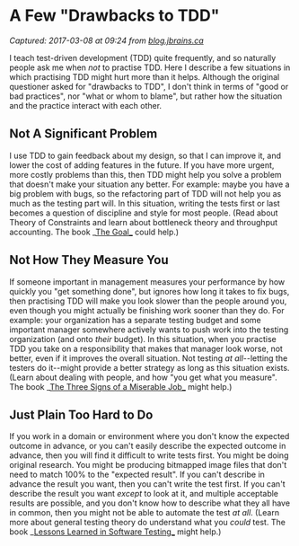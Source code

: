 # A Few "Drawbacks to TDD"

_Captured: 2017-03-08 at 09:24 from [blog.jbrains.ca](http://blog.jbrains.ca/permalink/a-few-drawbacks-to-tdd?utm_content=buffer992d0&utm_medium=social&utm_source=twitter.com&utm_campaign=buffer)_

I teach test-driven development (TDD) quite frequently, and so naturally people ask me when _not_ to practise TDD. Here I describe a few situations in which practising TDD might hurt more than it helps. Although the original questioner asked for "drawbacks to TDD", I don't think in terms of "good or bad practices", nor "what or whom to blame", but rather how the situation and the practice interact with each other.

## Not A Significant Problem

I use TDD to gain feedback about my design, so that I can improve it, and lower the cost of adding features in the future. If you have more urgent, more costly problems than this, then TDD might help you solve a problem that doesn't make your situation any better. For example: maybe you have a big problem with bugs, so the refactoring part of TDD will not help you as much as the testing part will. In this situation, writing the tests first or last becomes a question of discipline and style for most people. (Read about Theory of Constraints and learn about bottleneck theory and throughput accounting. The book _[The Goal_](http://link.jbrains.ca/1dmhLhC) could help.)

## Not How They Measure You

If someone important in management measures your performance by how quickly you "get something done", but ignores how long it takes to fix bugs, then practising TDD will make you look slower than the people around you, even though you might actually be finishing work sooner than they do. For example: your organization has a separate testing budget and some important manager somewhere actively wants to push work into the testing organization (and onto _their_ budget). In this situation, when you practise TDD you take on a responsibility that makes that manager look worse, not better, even if it improves the overall situation. Not testing _at all_--letting the testers do it--might provide a better strategy as long as this situation exists. (Learn about dealing with people, and how "you get what you measure". The book _[The Three Signs of a Miserable Job_](http://link.jbrains.ca/10YFc8J) might help.)

## Just Plain Too Hard to Do

If you work in a domain or environment where you don't know the expected outcome in advance, or you can't easily describe the expected outcome in advance, then you will find it difficult to write tests first. You might be doing original research. You might be producing bitmapped image files that don't need to match 100% to the "expected result". If you can't describe in advance the result you want, then you can't write the test first. If you can't describe the result you want _except_ to look at it, and multiple acceptable results are possible, and you don't know how to describe what they all have in common, then you might not be able to automate the test _at all_. (Learn more about general testing theory do understand what you _could_ test. The book _[Lessons Learned in Software Testing_](http://link.jbrains.ca/R0XsSo) might help.)
